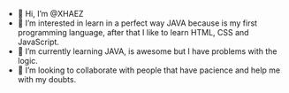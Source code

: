 - 👋 Hi, I’m @XHAEZ
- 👀 I’m interested in learn in a perfect way JAVA because is my first programming language, 
    after that I like to learn HTML, CSS and JavaScript. 
- 🌱 I’m currently learning JAVA, is awesome but I have problems with the logic.
- 💞️ I’m looking to collaborate with people that have pacience and help me with my doubts.

<!---
XHAEZ/XHAEZ is a ✨ special ✨ repository because its `README.md` (this file) appears on your GitHub profile.
You can click the Preview link to take a look at your changes.
--->
